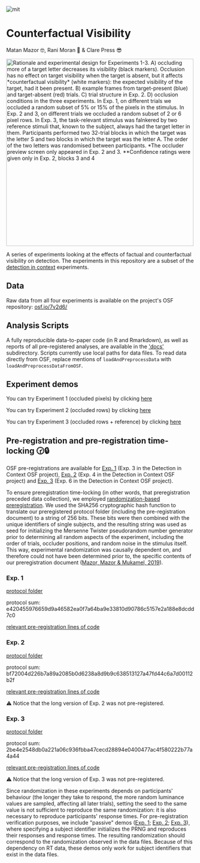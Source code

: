![mit](https://img.shields.io/badge/License-MIT-blue.svg)

# Counterfactual Visibility
Matan Mazor 🤓, Rani Moran 🥸 & Clare Press 😎

<img src="docs/figures/design_occlusion_noisy_stim.png" alt="Rationale and experimental design for Experiments 1-3. A) occluding more of a target letter decreases its visibility (black markers). Occlusion has no effect on target visibility when the target is absent, but it affects *counterfactual visibility* (white markers): the expected visibility of the target, had it been present. B) example frames from target-present (blue) and target-absent (red) trials. C) trial structure in Exp. 2. D) occlusion conditions in the three experiments. In Exp. 1, on different trials we occluded a random subset of 5% or 15% of the pixels in the stimulus. In Exp. 2 and 3, on different trials we occluded a random subset of 2 or 6 pixel rows. In Exp. 3, the task-relevant stimulus was falnkered by two reference stimuli that, known to the subject, always had the target letter in them. Participants performed two 32-trial blocks in which the target was the letter S and two blocks in which the target was the letter A. The order of the two letters was randomised between participants. *The occluder preview screen only appeared in Exp. 2 and 3. **Confidence ratings were given only in Exp. 2, blocks 3 and 4" width="500"/>

A series of experiments looking at the effects of factual and counterfactual visibility on detection. 
The experiments in this repository are a subset of the [detection in context](https://github.com/matanmazor/detectionInContext) experiments.

## Data
Raw data from all four experiments is available on the project's OSF repository: [osf.io/7v2d6/](https://osf.io/7v2d6/)

## Analysis Scripts
A fully reproducible data-to-paper code (in R and Rmarkdown), as well as reports of all pre-registered analyses, are available in the ['docs'](https://github.com/matanmazor/counterfactualVisibility/blob/main/docs/occlusion.Rmd) subdirectory. Scripts currently use local paths for data files. To read data directly from OSF, replace mentions of `loadAndPreprocessData` with `loadAndPreprocessDataFromOSF`.

## Experiment demos

You can try Experiment 1 (occluded pixels) by clicking [here](https://matanmazor.github.io/counterfactualVisibility/experiments/demos/Exp1pixels)

You can try Experiment 2 (occluded rows) by clicking [here](https://matanmazor.github.io/counterfactualVisibility/experiments/demos/Exp2rows)

You can try Experiment 3 (occluded rows + reference) by clicking [here](https://matanmazor.github.io/counterfactualVisibility/experiments/demos/Exp3reference)

## Pre-registration and pre-registration time-locking 🕝🔒

OSF pre-registrations are available for [Exp. 1](https://osf.io/e6x82) (Exp. 3 in the Detection in Context OSF project), [Exp. 2](https://osf.io/5yr9e) (Exp. 4 in the Detection in Context OSF project) and [Exp. 3](https://osf.io/mfd2w) (Exp. 6 in the Detection in Context OSF project).

To ensure preregistration time-locking (in other words, that preregistration preceded data collection), we employed [randomization-based preregistration](https://medium.com/@mazormatan/cryptographic-preregistration-from-newton-to-fmri-df0968377bb2). We used the SHA256 cryptographic hash function to translate our preregistered protocol folder (including the pre-registration document) to a string of 256 bits. These bits were then combined with the unique identifiers of single subjects, and the resulting string was used as seed for initializing the Mersenne Twister pseudorandom number generator prior to determining all random aspects of the experiment, including the order of trials, occluder positions, and random noise in the stimulus itself. This way, experimental randomization was causally dependent on, and therefore could not have been determined prior to, the specific contents of our preregistration document ([Mazor, Mazor & Mukamel, 2019](https://doi.org/10.1111/ejn.14278)).

### Exp. 1
[protocol folder](https://github.com/matanmazor/counterfactualVisibility/blob/main/experiments/Exp1pixels/version2/protocolFolder.zip)

protocol sum: e420455976659d9a46582ea0f7a64ba9e33810d90786c5157e2a188e8dcdd7c0

[relevant pre-registration lines of code](https://github.com/matanmazor/counterfactualVisibility/blob/ead8cfad719049a3eb9a36ff1e72ed747f4bf820/experiments/Exp1pixels/version2/webpage/index.html#L470-L482)

### Exp. 2
[protocol folder](https://github.com/matanmazor/reverseCorrelation/blob/cbba2d43c2ddfb0c021ee0c15b7d5b03eddd34d8/experiments/Experiment2/protocol_folder.zip)

protocol sum: bf72004d226b7a89a2085b0d6238a8d9b9c638513127a47fd44c6a7d00112b2f

[relevant pre-registration lines of code](https://github.com/matanmazor/counterfactualVisibility/blob/41b46eabd6e3eb9609519be0743b34c137c7231e/experiments/Exp2rows/protocolFolder/webpage/index.html#L513-L525)

⚠️ Notice that the long version of Exp. 2 was not pre-registered. 

### Exp. 3
[protocol folder](https://github.com/matanmazor/counterfactualVisibility/blob/main/experiments/Exp3reference/protocolFolder.zip)

protocol sum: 2be4e2548db0a221a06c936fbba47cecd28894e0400477ac4f580222b77a4a44

[relevant pre-registration lines of code](https://github.com/matanmazor/counterfactualVisibility/blob/41b46eabd6e3eb9609519be0743b34c137c7231e/experiments/Exp3reference/webpage/index.html#L466-L478)

⚠️ Notice that the long version of Exp. 3 was not pre-registered. 

Since randomization in these experiments depends on participants' behaviour (the longer they take to respond, the more random luminance values are sampled, affecting all later trials), setting the seed to the same value is not sufficient to reproduce the same randomization: it is also necessary to reproduce participants' response times. For pre-registration verification purposes, we include "passive" demos ([Exp. 1](https://matanmazor.github.io/counterfactualVisibility/experiments/demos/Exp1pixelsPassive); [Exp. 2](https://matanmazor.github.io/counterfactualVisibility/experiments/demos/Exp2rowsPassive); [Exp. 3](https://matanmazor.github.io/counterfactualVisibility/experiments/demos/Exp3referencePassive)), where specifying a subject identifier initializes the PRNG and reproduces their responses and response times. The resulting randomization should correspond to the randomization observed in the data files. Because of this dependency on RT data, these demos only work for subject identifiers that exist in the data files.






